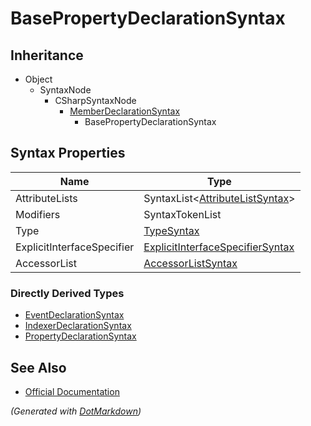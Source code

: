 # BasePropertyDeclarationSyntax

## Inheritance

* Object
  * SyntaxNode
    * CSharpSyntaxNode
      * [MemberDeclarationSyntax](MemberDeclarationSyntax.md)
        * BasePropertyDeclarationSyntax

## Syntax Properties

| Name                       | Type                                                                    |
| -------------------------- | ----------------------------------------------------------------------- |
| AttributeLists             | SyntaxList\<[AttributeListSyntax](AttributeListSyntax.md)>              |
| Modifiers                  | SyntaxTokenList                                                         |
| Type                       | [TypeSyntax](TypeSyntax.md)                                             |
| ExplicitInterfaceSpecifier | [ExplicitInterfaceSpecifierSyntax](ExplicitInterfaceSpecifierSyntax.md) |
| AccessorList               | [AccessorListSyntax](AccessorListSyntax.md)                             |

### Directly Derived Types

* [EventDeclarationSyntax](EventDeclarationSyntax.md)
* [IndexerDeclarationSyntax](IndexerDeclarationSyntax.md)
* [PropertyDeclarationSyntax](PropertyDeclarationSyntax.md)

## See Also

* [Official Documentation](https://docs.microsoft.com/en-us/dotnet/api/microsoft.codeanalysis.csharp.syntax.basepropertydeclarationsyntax)


*\(Generated with [DotMarkdown](http://github.com/JosefPihrt/DotMarkdown)\)*